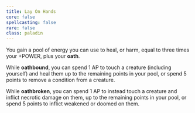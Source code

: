 ```yaml
---
title: Lay On Hands
core: false
spellcasting: false
rare: false
class: paladin
---
```

You gain a pool of energy you can use to heal, or harm, equal to three times your +POWER, plus your **oath**.

While **oathbound**, you can spend 1 AP to touch a creature (including yourself) and heal them up to the remaining points in your pool, or spend 5 points to remove a condition from a creature.

While **oathbroken**, you can spend 1 AP to instead touch a creature and inflict necrotic damage on them, up to the remaining points in your pool, or spend 5 points to inflict weakened or doomed on them.
